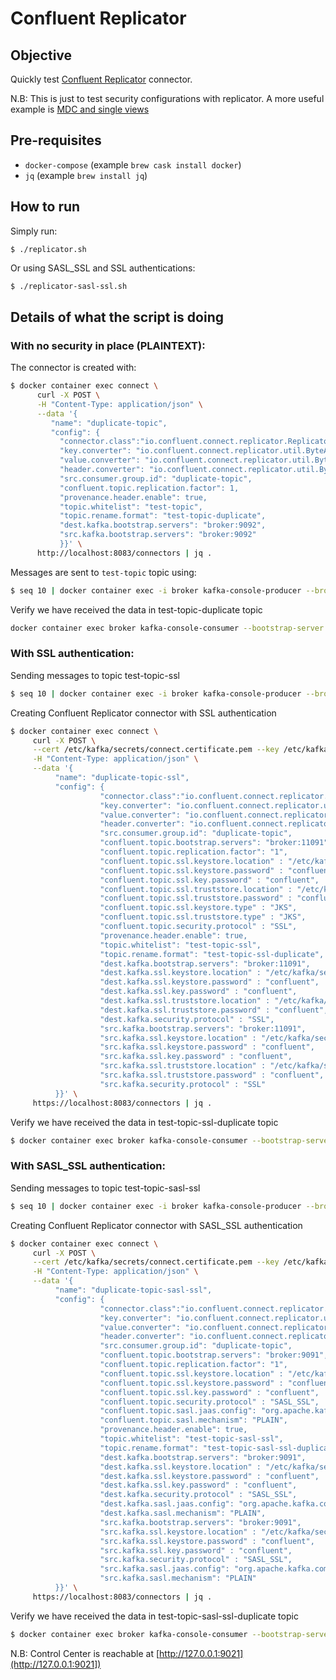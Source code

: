 # Confluent Replicator

## Objective

Quickly test [Confluent Replicator](https://docs.confluent.io/5.3.1/connect/kafka-connect-replicator/index.html#crep-full) connector.

N.B: This is just to test security configurations with replicator. A more useful example is [MDC and single views](https://github.com/framiere/mdc-with-replicator-and-regexrouter)

## Pre-requisites

* `docker-compose` (example `brew cask install docker`)
* `jq` (example `brew install jq`)


## How to run

Simply run:

```
$ ./replicator.sh
```

Or using SASL_SSL and SSL authentications:

```bash
$ ./replicator-sasl-ssl.sh
```

## Details of what the script is doing

### With no security in place (PLAINTEXT):

The connector is created with:

```bash
$ docker container exec connect \
      curl -X POST \
      -H "Content-Type: application/json" \
      --data '{
         "name": "duplicate-topic",
         "config": {
           "connector.class":"io.confluent.connect.replicator.ReplicatorSourceConnector",
           "key.converter": "io.confluent.connect.replicator.util.ByteArrayConverter",
           "value.converter": "io.confluent.connect.replicator.util.ByteArrayConverter",
           "header.converter": "io.confluent.connect.replicator.util.ByteArrayConverter",
           "src.consumer.group.id": "duplicate-topic",
           "confluent.topic.replication.factor": 1,
           "provenance.header.enable": true,
           "topic.whitelist": "test-topic",
           "topic.rename.format": "test-topic-duplicate",
           "dest.kafka.bootstrap.servers": "broker:9092",
           "src.kafka.bootstrap.servers": "broker:9092"
           }}' \
      http://localhost:8083/connectors | jq .
```

Messages are sent to `test-topic` topic using:

```bash
$ seq 10 | docker container exec -i broker kafka-console-producer --broker-list broker:9092 --topic test-topic
```

Verify we have received the data in test-topic-duplicate topic

```bash
docker container exec broker kafka-console-consumer --bootstrap-server broker:9092 --topic test-topic-duplicate --from-beginning --max-messages 10
```

### With SSL authentication:

Sending messages to topic test-topic-ssl

```bash
$ seq 10 | docker container exec -i broker kafka-console-producer --broker-list broker:9091 --topic test-topic-ssl --producer.config /etc/kafka/secrets/client_without_interceptors.config
```

Creating Confluent Replicator connector with SSL authentication

```bash
$ docker container exec connect \
     curl -X POST \
     --cert /etc/kafka/secrets/connect.certificate.pem --key /etc/kafka/secrets/connect.key --tlsv1.2 --cacert /etc/kafka/secrets/snakeoil-ca-1.crt \
     -H "Content-Type: application/json" \
     --data '{
          "name": "duplicate-topic-ssl",
          "config": {
                    "connector.class":"io.confluent.connect.replicator.ReplicatorSourceConnector",
                    "key.converter": "io.confluent.connect.replicator.util.ByteArrayConverter",
                    "value.converter": "io.confluent.connect.replicator.util.ByteArrayConverter",
                    "header.converter": "io.confluent.connect.replicator.util.ByteArrayConverter",
                    "src.consumer.group.id": "duplicate-topic",
                    "confluent.topic.bootstrap.servers": "broker:11091",
                    "confluent.topic.replication.factor": "1",
                    "confluent.topic.ssl.keystore.location" : "/etc/kafka/secrets/kafka.connect.keystore.jks",
                    "confluent.topic.ssl.keystore.password" : "confluent",
                    "confluent.topic.ssl.key.password" : "confluent",
                    "confluent.topic.ssl.truststore.location" : "/etc/kafka/secrets/kafka.connect.truststore.jks",
                    "confluent.topic.ssl.truststore.password" : "confluent",
                    "confluent.topic.ssl.keystore.type" : "JKS",
                    "confluent.topic.ssl.truststore.type" : "JKS",
                    "confluent.topic.security.protocol" : "SSL",
                    "provenance.header.enable": true,
                    "topic.whitelist": "test-topic-ssl",
                    "topic.rename.format": "test-topic-ssl-duplicate",
                    "dest.kafka.bootstrap.servers": "broker:11091",
                    "dest.kafka.ssl.keystore.location" : "/etc/kafka/secrets/kafka.connect.keystore.jks",
                    "dest.kafka.ssl.keystore.password" : "confluent",
                    "dest.kafka.ssl.key.password" : "confluent",
                    "dest.kafka.ssl.truststore.location" : "/etc/kafka/secrets/kafka.connect.truststore.jks",
                    "dest.kafka.ssl.truststore.password" : "confluent",
                    "dest.kafka.security.protocol" : "SSL",
                    "src.kafka.bootstrap.servers": "broker:11091",
                    "src.kafka.ssl.keystore.location" : "/etc/kafka/secrets/kafka.connect.keystore.jks",
                    "src.kafka.ssl.keystore.password" : "confluent",
                    "src.kafka.ssl.key.password" : "confluent",
                    "src.kafka.ssl.truststore.location" : "/etc/kafka/secrets/kafka.connect.truststore.jks",
                    "src.kafka.ssl.truststore.password" : "confluent",
                    "src.kafka.security.protocol" : "SSL"
          }}' \
     https://localhost:8083/connectors | jq .
```

Verify we have received the data in test-topic-ssl-duplicate topic

```bash
$ docker container exec broker kafka-console-consumer --bootstrap-server broker:9091 --topic test-topic-ssl-duplicate --from-beginning --max-messages 10 --consumer.config /etc/kafka/secrets/client_without_interceptors.config
```

### With SASL_SSL authentication:


Sending messages to topic test-topic-sasl-ssl

```bash
$ seq 10 | docker container exec -i broker kafka-console-producer --broker-list broker:9091 --topic test-topic-sasl-ssl --producer.config /etc/kafka/secrets/client_without_interceptors.config
```

Creating Confluent Replicator connector with SASL_SSL authentication

```bash
$ docker container exec connect \
     curl -X POST \
     --cert /etc/kafka/secrets/connect.certificate.pem --key /etc/kafka/secrets/connect.key --tlsv1.2 --cacert /etc/kafka/secrets/snakeoil-ca-1.crt \
     -H "Content-Type: application/json" \
     --data '{
          "name": "duplicate-topic-sasl-ssl",
          "config": {
                    "connector.class":"io.confluent.connect.replicator.ReplicatorSourceConnector",
                    "key.converter": "io.confluent.connect.replicator.util.ByteArrayConverter",
                    "value.converter": "io.confluent.connect.replicator.util.ByteArrayConverter",
                    "header.converter": "io.confluent.connect.replicator.util.ByteArrayConverter",
                    "src.consumer.group.id": "duplicate-topic",
                    "confluent.topic.bootstrap.servers": "broker:9091",
                    "confluent.topic.replication.factor": "1",
                    "confluent.topic.ssl.keystore.location" : "/etc/kafka/secrets/kafka.connect.keystore.jks",
                    "confluent.topic.ssl.keystore.password" : "confluent",
                    "confluent.topic.ssl.key.password" : "confluent",
                    "confluent.topic.security.protocol" : "SASL_SSL",
                    "confluent.topic.sasl.jaas.config": "org.apache.kafka.common.security.plain.PlainLoginModule required  username=\"client\" password=\"client-secret\";",
                    "confluent.topic.sasl.mechanism": "PLAIN",
                    "provenance.header.enable": true,
                    "topic.whitelist": "test-topic-sasl-ssl",
                    "topic.rename.format": "test-topic-sasl-ssl-duplicate",
                    "dest.kafka.bootstrap.servers": "broker:9091",
                    "dest.kafka.ssl.keystore.location" : "/etc/kafka/secrets/kafka.connect.keystore.jks",
                    "dest.kafka.ssl.keystore.password" : "confluent",
                    "dest.kafka.ssl.key.password" : "confluent",
                    "dest.kafka.security.protocol" : "SASL_SSL",
                    "dest.kafka.sasl.jaas.config": "org.apache.kafka.common.security.plain.PlainLoginModule required  username=\"client\" password=\"client-secret\";",
                    "dest.kafka.sasl.mechanism": "PLAIN",
                    "src.kafka.bootstrap.servers": "broker:9091",
                    "src.kafka.ssl.keystore.location" : "/etc/kafka/secrets/kafka.connect.keystore.jks",
                    "src.kafka.ssl.keystore.password" : "confluent",
                    "src.kafka.ssl.key.password" : "confluent",
                    "src.kafka.security.protocol" : "SASL_SSL",
                    "src.kafka.sasl.jaas.config": "org.apache.kafka.common.security.plain.PlainLoginModule required  username=\"client\" password=\"client-secret\";",
                    "src.kafka.sasl.mechanism": "PLAIN"
          }}' \
     https://localhost:8083/connectors | jq .
```

Verify we have received the data in test-topic-sasl-ssl-duplicate topic

```bash
$ docker container exec broker kafka-console-consumer --bootstrap-server broker:9091 --topic test-topic-sasl-ssl-duplicate --from-beginning --max-messages 10 --consumer.config /etc/kafka/secrets/client_without_interceptors.config
```

N.B: Control Center is reachable at [http://127.0.0.1:9021](http://127.0.0.1:9021])
